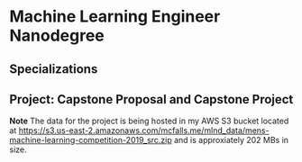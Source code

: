 # Machine Learning Engineer Nanodegree
## Specializations
## Project: Capstone Proposal and Capstone Project

**Note**
The data for the project is being hosted in my AWS S3 bucket located at <https://s3.us-east-2.amazonaws.com/mcfalls.me/mlnd_data/mens-machine-learning-competition-2019_src.zip> and is approxiately 202 MBs in size.